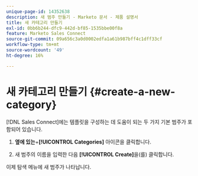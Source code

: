 ```yaml
---
unique-page-id: 14352638
description: 새 범주 만들기 - Marketo 문서 - 제품 설명서
title: 새 카테고리 만들기
exl-id: 0bb6b244-dfc9-442d-bf85-1535bbe00f8a
feature: Marketo Sales Connect
source-git-commit: 09a656c3a0d0002edfa1a61b987bff4c1dff33cf
workflow-type: tm+mt
source-wordcount: '49'
ht-degree: 16%

---
```


# 새 카테고리 만들기 {#create-a-new-category}

[!DNL Sales Connect]에는 템플릿을 구성하는 데 도움이 되는 두 가지 기본 범주가 포함되어 있습니다.

1. **옆에 있는**+**[!UICONTROL Categories]** 아이콘을 클릭합니다.

1. 새 범주의 이름을 입력한 다음 **[!UICONTROL Create]**&#x200B;을(를) 클릭합니다.

이제 탐색 메뉴에 새 범주가 나타납니다.

